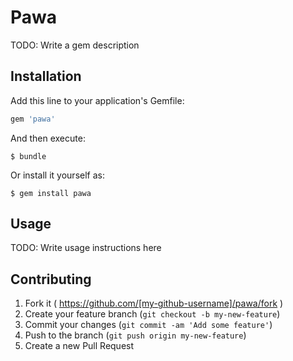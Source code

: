 # Pawa

TODO: Write a gem description

## Installation

Add this line to your application's Gemfile:

```ruby
gem 'pawa'
```

And then execute:

    $ bundle

Or install it yourself as:

    $ gem install pawa

## Usage

TODO: Write usage instructions here

## Contributing

1. Fork it ( https://github.com/[my-github-username]/pawa/fork )
2. Create your feature branch (`git checkout -b my-new-feature`)
3. Commit your changes (`git commit -am 'Add some feature'`)
4. Push to the branch (`git push origin my-new-feature`)
5. Create a new Pull Request
